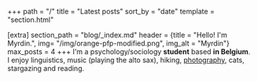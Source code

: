 +++
path = "/"
title = "Latest posts"
sort_by = "date"
template = "section.html"

[extra]
section_path = "blog/_index.md"
header = {title = "Hello! I'm Myrdin.", img= "/img/orange-pfp-modified.png", img_alt = "Myrdin"}
max_posts = 4
+++
I'm a psychology/sociology **student** based **in Belgium**.  
I enjoy linguistics, music (playing the alto sax), hiking, [photography](https://pinterest.com/myrdincx/_created), cats, stargazing and reading.  

